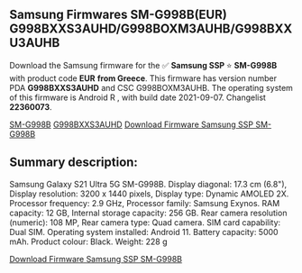 <h2>Samsung Firmwares SM-G998B(EUR) G998BXXS3AUHD/G998BOXM3AUHB/G998BXXU3AUHB</h2>
Download the Samsung firmware for the ✅ <strong>Samsung SSP </strong> ⭐ <strong>SM-G998B</strong> with product code <strong>EUR</strong> <strong> from Greece</strong>. This firmware has version number PDA <strong>G998BXXS3AUHD</strong> and CSC G998BOXM3AUHB. The operating system of this firmware is Android R , with build date 2021-09-07. Changelist <strong>22360073</strong>.


[SM-G998B](https://samfirm.shop/samsung/model/SM-G998B)
[G998BXXS3AUHD](https://samfirm.shop/samsung/pda/G998BXXS3AUHD)
[Download Firmware Samsung SSP SM-G998B](https://samfirm.shop/samsung/firmware/453540)
<h2>Summary description:</h2>
<p>Samsung Galaxy S21 Ultra 5G SM-G998B. Display diagonal: 17.3 cm (6.8"), Display resolution: 3200 x 1440 pixels, Display type: Dynamic AMOLED 2X. Processor frequency: 2.9 GHz, Processor family: Samsung Exynos. RAM capacity: 12 GB, Internal storage capacity: 256 GB. Rear camera resolution (numeric): 108 MP, Rear camera type: Quad camera. SIM card capability: Dual SIM. Operating system installed: Android 11. Battery capacity: 5000 mAh. Product colour: Black. Weight: 228 g</p>


[Download Firmware Samsung SSP SM-G998B](https://samfirm.shop/samsung/firmware/453540)
